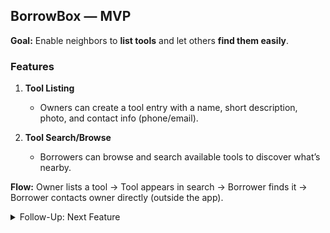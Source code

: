 ## BorrowBox — MVP

**Goal:** Enable neighbors to **list tools** and let others **find them easily**.

### Features

1. **Tool Listing**

   * Owners can create a tool entry with a name, short description, photo, and contact info (phone/email).

2. **Tool Search/Browse**

   * Borrowers can browse and search available tools to discover what’s nearby.

**Flow:**
Owner lists a tool → Tool appears in search → Borrower finds it → Borrower contacts owner directly (outside the app).


<details>
<summary>Follow-Up: Next Feature</summary>

## Follow-Up: Next Feature

**Availability Calendar**

* **As a borrower**, I want to see when a tool is available so I don’t waste time requesting something that’s already in use.
* **As an owner**, I want to mark when my tool is lent out so I avoid overlapping requests.

</details>